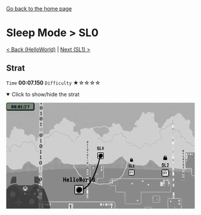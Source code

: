 [Go back to the home page](https://github.com/Doublevil/scbspeedrun)

# Sleep Mode > SL0

[< Back (HelloWorld)](https://github.com/Doublevil/scbspeedrun/blob/main/levels/sl/HelloWorld.md) | [Next (SL1) >](https://github.com/Doublevil/scbspeedrun/blob/main/levels/sl/SL1.md)

## Strat

`Time` **00:07.150** `Difficulty` ★☆☆☆☆
<details open>
  <summary>Click to show/hide the strat</summary>

  [![Strat animation](https://github.com/Doublevil/scbspeedrun/blob/main/media/levels/sl/SL0_Strat.webp)](https://github.com/Doublevil/scbspeedrun/blob/main/media/levels/sl/SL0_Strat.mp4?raw=true)
</details>

